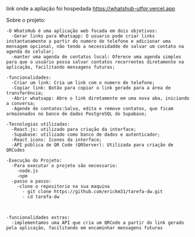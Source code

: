 link onde a apliação foi hospedada https://whatshub-utfpr.vercel.app

Sobre o projeto:

    -O WhatsHub é uma aplicação web focada em dois objetivos:
      -Gerar links para Whatsapp: O usuario pode criar links instantanamente a partir do numero de telefone e adicionar uma mensagem opcional, não tendo a necessidadde de salvar um contato na agenda do celular;
      -manter uma agenda de contatos local: Oferece uma agenda simples para que o usuário possa salvar contatos recorrentes diretamente na aplicação, facilitando mensagens futuras;

    -funcionalidades:
      -Criar um link: Cria um link com o numero de telefone;
      -Copiar link: Botão para copiar o link gerado para a área de transferência;
      -Abrir whatsapp: Abre o link diretamente em uma nova aba, iniciando a conversa;
      -Agende de contatos:Salva, edita e remove contatos, que ficam armazenados no banco de dados PostgreSQL do Supabase;

    -Tecnologias utilizadas:
      -React.js: utilizado para criação da interface;
      -Supabase: utilizado como banco de dados e autenticador;
      -React icons: Icones da interface;
      -API pública de QR Code (QRServer): Utilizada para criação de QRCodes

    -Execução do Projeto:
      -Para executar o projeto são necessario:
        -node.js
        -npm
      -passo a passo:
        -clone o repositorio na sua maquina
          - git clone https://github.com/erickm31/tarefa-dw.git
          - cd tarefa-dw
          


    -funcionalidades extras:
      -implementamos uma API que cria um QRCode a partir do link gerado pela aplicação, facilitando em encaminhar mensagens futuras 